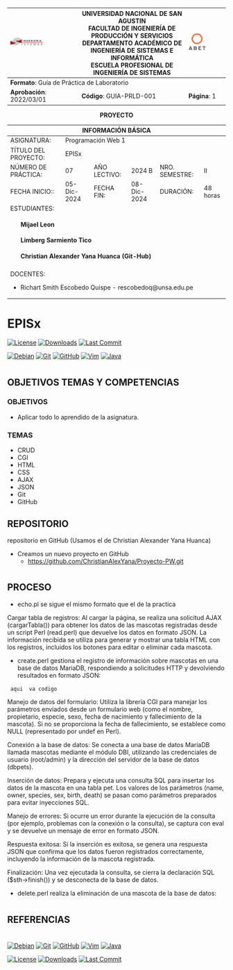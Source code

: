 <div align="center">
<table>
    <theader>
        <tr>
            <td><img src="https://github.com/rescobedoq/pw2/blob/main/epis.png?raw=true" alt="EPIS" style="width:50%; height:auto"/></td>
            <th>
                <span style="font-weight:bold;">UNIVERSIDAD NACIONAL DE SAN AGUSTIN</span><br />
                <span style="font-weight:bold;">FACULTAD DE INGENIERÍA DE PRODUCCIÓN Y SERVICIOS</span><br />
                <span style="font-weight:bold;">DEPARTAMENTO ACADÉMICO DE INGENIERÍA DE SISTEMAS E INFORMÁTICA</span><br />
                <span style="font-weight:bold;">ESCUELA PROFESIONAL DE INGENIERÍA DE SISTEMAS</span>
            </th>
            <td><img src="https://github.com/rescobedoq/pw2/blob/main/abet.png?raw=true" alt="ABET" style="width:50%; height:auto"/></td>
        </tr>
    </theader>
    <tbody>
        <tr><td colspan="3"><span style="font-weight:bold;">Formato</span>: Guía de Práctica de Laboratorio</td></tr>
        <tr><td><span style="font-weight:bold;">Aprobación</span>:  2022/03/01</td><td><span style="font-weight:bold;">Código</span>: GUIA-PRLD-001</td><td><span style="font-weight:bold;">Página</span>: 1</td></tr>
    </tbody>
</table>
</div>

<div align="center">
<span style="font-weight:bold;">PROYECTO</span><br />
</div>


<table>
<theader>
<tr><th colspan="6">INFORMACIÓN BÁSICA</th></tr>
</theader>
<tbody>
<tr><td>ASIGNATURA:</td><td colspan="5">Programación Web 1</td></tr>
<tr><td>TÍTULO DEL PROYECTO:</td><td colspan="5">EPISx</td></tr>
<tr>
<td>NÚMERO DE PRÁCTICA:</td><td>07</td><td>AÑO LECTIVO:</td><td>2024 B</td><td>NRO. SEMESTRE:</td><td>II</td>
</tr>
<tr>
<td>FECHA INICIO::</td><td>05-Dic-2024</td><td>FECHA FIN:</td><td>08-Dic-2024</td><td>DURACIÓN:</td><td>48 horas</td>
</tr>
<tr><td colspan="6">ESTUDIANTES:
    <ul>
	<h4>Mijael Leon</h4>
        <h4>Limberg Sarmiento Tico</h4>        
        <h4>Christian Alexander Yana Huanca (Git-Hub)</h4>
    </ul>
</td>
</<tr>
<tr><td colspan="6">DOCENTES:
<ul>
<li>Richart Smith Escobedo Quispe - rescobedoq@unsa.edu.pe</li>
</ul>
</td>
</<tr>
</tdbody>
</table>

# EPISx

[![License][license]][license-file]
[![Downloads][downloads]][releases]
[![Last Commit][last-commit]][releases]

[![Debian][Debian]][debian-site]
[![Git][Git]][git-site]
[![GitHub][GitHub]][github-site]
[![Vim][Vim]][vim-site]
[![Java][Java]][java-site]

#

## OBJETIVOS TEMAS Y COMPETENCIAS

### OBJETIVOS

- Aplicar todo lo aprendido de la asignatura.

### TEMAS
- CRUD
- CGI
- HTML
- CSS
- AJAX
- JSON
- Git
- GitHub

## REPOSITORIO
repositorio en GitHub (Usamos el de Christian Alexander Yana Huanca)
- Creamos un nuevo proyecto en GitHub
    - https://github.com/ChristianAlexYana/Proyecto-PW.git
#

## PROCESO
- echo.pl se sigue el mismo formato que el de la practica

Cargar tabla de registros: Al cargar la página, se realiza una solicitud AJAX (cargarTabla()) para obtener los datos de las mascotas registradas desde un script Perl (read.perl) que devuelve los datos en formato JSON. La información recibida se utiliza para generar y mostrar una tabla HTML con los registros, incluidos los botones para editar o eliminar cada mascota.


- create.perl gestiona el registro de información sobre mascotas en una base de datos MariaDB, respondiendo a solicitudes HTTP y devolviendo resultados en formato JSON:

```bash
 aqui  va codigo
```

Manejo de datos del formulario: Utiliza la librería CGI para manejar los parámetros enviados desde un formulario web (como el nombre, propietario, especie, sexo, fecha de nacimiento y fallecimiento de la mascota). Si no se proporciona la fecha de fallecimiento, se establece como NULL (representado por undef en Perl).

Conexión a la base de datos: Se conecta a una base de datos MariaDB llamada mascotas mediante el módulo DBI, utilizando las credenciales de usuario (root/admin) y la dirección del servidor de la base de datos (dbpets).

Inserción de datos: Prepara y ejecuta una consulta SQL para insertar los datos de la mascota en una tabla pet. Los valores de los parámetros (name, owner, species, sex, birth, death) se pasan como parámetros preparados para evitar inyecciones SQL.

Manejo de errores: Si ocurre un error durante la ejecución de la consulta (por ejemplo, problemas con la conexión o la consulta), se captura con eval y se devuelve un mensaje de error en formato JSON.

Respuesta exitosa: Si la inserción es exitosa, se genera una respuesta JSON que confirma que los datos fueron registrados correctamente, incluyendo la información de la mascota registrada.

Finalización: Una vez ejecutada la consulta, se cierra la declaración SQL ($sth->finish()) y se desconecta de la base de datos.

- delete.perl realiza la eliminación de una mascota de la base de datos:
#

## REFERENCIAS

#

[license]: https://img.shields.io/github/license/rescobedoq/pw2?label=rescobedoq
[license-file]: https://github.com/rescobedoq/pw2/blob/main/LICENSE

[downloads]: https://img.shields.io/github/downloads/rescobedoq/pw2/total?label=Downloads
[releases]: https://github.com/rescobedoq/pw2/releases/

[last-commit]: https://img.shields.io/github/last-commit/rescobedoq/pw2?label=Last%20Commit

[Debian]: https://img.shields.io/badge/Debian-D70A53?style=for-the-badge&logo=debian&logoColor=white
[debian-site]: https://www.debian.org/index.es.html

[Git]: https://img.shields.io/badge/git-%23F05033.svg?style=for-the-badge&logo=git&logoColor=white
[git-site]: https://git-scm.com/

[GitHub]: https://img.shields.io/badge/github-%23121011.svg?style=for-the-badge&logo=github&logoColor=white
[github-site]: https://github.com/

[Vim]: https://img.shields.io/badge/VIM-%2311AB00.svg?style=for-the-badge&logo=vim&logoColor=white
[vim-site]: https://www.vim.org/

[Java]: https://img.shields.io/badge/java-%23ED8B00.svg?style=for-the-badge&logo=java&logoColor=white
[java-site]: https://docs.oracle.com/javase/tutorial/


[![Debian][Debian]][debian-site]
[![Git][Git]][git-site]
[![GitHub][GitHub]][github-site]
[![Vim][Vim]][vim-site]
[![Java][Java]][java-site]

[![License][license]][license-file]
[![Downloads][downloads]][releases]
[![Last Commit][last-commit]][releases]
